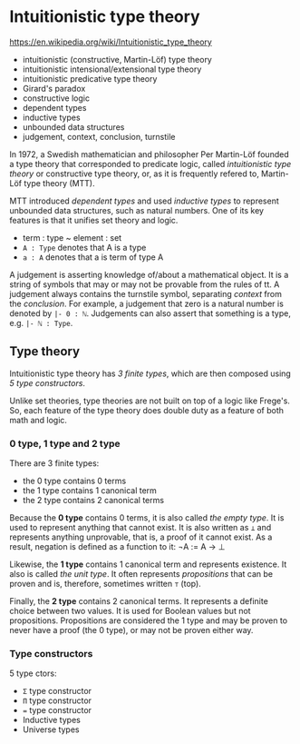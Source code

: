 # Intuitionistic type theory

https://en.wikipedia.org/wiki/Intuitionistic_type_theory

- intuitionistic (constructive, Martin-Löf) type theory
- intuitionistic intensional/extensional type theory
- intuitionistic predicative type theory
- Girard's paradox
- constructive logic
- dependent types
- inductive types
- unbounded data structures
- judgement, context, conclusion, turnstile



In 1972, a Swedish mathematician and philosopher Per Martin-Löf founded a type theory that corresponded to predicate logic, called *intuitionistic type theory* or constructive type theory, or, as it is frequently refered to, Martin-Löf type theory (MTT).

MTT introduced *dependent types* and used *inductive types* to represent unbounded data structures, such as natural numbers. One of its key features is that it unifies set theory and logic.

- term : type ~ element : set
- `A : Type` denotes that A is a type
- `a : A` denotes that a is term of type A

A judgement is asserting knowledge of/about a mathematical object. It is a string of symbols that may or may not be provable from the rules of tt. A judgement always contains the turnstile symbol, separating *context* from the *conclusion*. For example, a judgement that zero is a natural number is denoted by `|- 0 : ℕ`. Judgements can also assert that something is a type, e.g. `|- ℕ : Type`.


## Type theory

Intuitionistic type theory has *3 finite types*, which are then composed using *5 type constructors*.

Unlike set theories, type theories are not built on top of a logic like Frege's. So, each feature of the type theory does double duty as a feature of both math and logic.

### 0 type, 1 type and 2 type

There are 3 finite types:
- the 0 type contains 0 terms
- the 1 type contains 1 canonical term
- the 2 type contains 2 canonical terms

Because the **0 type** contains 0 terms, it is also called *the empty type*. It is used to represent anything that cannot exist. It is also written as `⊥` and represents anything unprovable, that is, a proof of it cannot exist. As a result, negation is defined as a function to it: ¬A := A -> ⊥

Likewise, the **1 type** contains 1 canonical term and represents existence. It also is called *the unit type*. It often represents *propositions* that can be proven and is, therefore, sometimes written `⊤` (top).

Finally, the **2 type** contains 2 canonical terms. It represents a definite choice between two values. It is used for Boolean values but not propositions. Propositions are considered the 1 type and may be proven to never have a proof (the 0 type), or may not be proven either way.

### Type constructors

5 type ctors:
- `Σ` type constructor
- `Π` type constructor
- `=` type constructor
- Inductive types
- Universe types
